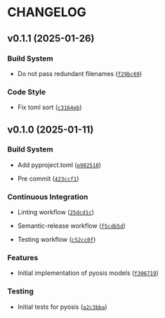 # CHANGELOG


## v0.1.1 (2025-01-26)

### Build System

- Do not pass redundant filenames
  ([`f29bc69`](https://github.com/open-canon/pyosis/commit/f29bc69a8e65000179ff27d3bb27da41cb220ed3))

### Code Style

- Fix toml sort
  ([`c3164eb`](https://github.com/open-canon/pyosis/commit/c3164eb4c648785eb94833f339702f2d78216e1b))


## v0.1.0 (2025-01-11)

### Build System

- Add pyproject.toml
  ([`e902510`](https://github.com/open-canon/pyosis/commit/e90251070b8a46251ed6daab02b8dd025cf98514))

- Pre commit
  ([`423ccf1`](https://github.com/open-canon/pyosis/commit/423ccf12bbdacd54117beda56804b2aac783eb34))

### Continuous Integration

- Linting workflow
  ([`25dcd1c`](https://github.com/open-canon/pyosis/commit/25dcd1ccad9c2ef52b1d2074d9c67077b1214506))

- Semantic-release workflow
  ([`f5cdb5d`](https://github.com/open-canon/pyosis/commit/f5cdb5d49a9e11f16f4837218849bbac3630f2aa))

- Testing workflow
  ([`c52cc0f`](https://github.com/open-canon/pyosis/commit/c52cc0fcba5d35cd59b016c2fdcdbfa9cf358fea))

### Features

- Initial implementation of pyosis models
  ([`f306719`](https://github.com/open-canon/pyosis/commit/f306719c3060691841968bfa09bb39c3473d5aff))

### Testing

- Initial tests for pyosis
  ([`a2c3bba`](https://github.com/open-canon/pyosis/commit/a2c3bba8b1f8a62d1a5763117b3a83dc31b5d56e))
